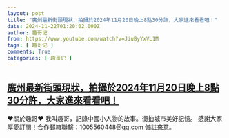 ```yaml
---
layout: post
title: "廣州最新街頭現狀，拍攝於2024年11月20日晚上8點30分許，大家進來看看吧！"
date: 2024-11-22T01:20:02.000Z
author: 趣哥记
from: https://www.youtube.com/watch?v=JiuByYxVL1M
tags: [ 趣哥记 ]
comments: True
categories: [ 趣哥记 ]
---
```

<!--1732238402000-->
[廣州最新街頭現狀，拍攝於2024年11月20日晚上8點30分許，大家進來看看吧！](https://www.youtube.com/watch?v=JiuByYxVL1M)
------

<div>
♥關於趣哥♥  我叫趣哥，記錄中國小人物的故事。街拍城市美好記憶。  感謝大家厚愛訂閱！合作郵箱聯繫：1005560448@qq.com 備註來意。
</div>
